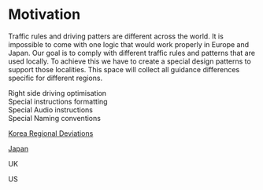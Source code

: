 Motivation
==========

Traffic rules and driving patters are different across the world. It is impossible to come with one logic that would work properly in Europe and Japan. Our goal is to comply with different traffic rules and patterns that are used locally. To achieve this we have to create a special design patterns to support those localities. This space will collect all guidance differences specific for different regions.

Right side driving optimisation  
Special instructions formatting  
Special Audio instructions  
Special Naming conventions

[Korea Regional Deviations](./Korea/Korea.md)

[Japan](./Japan/Japan.md)

UK

US